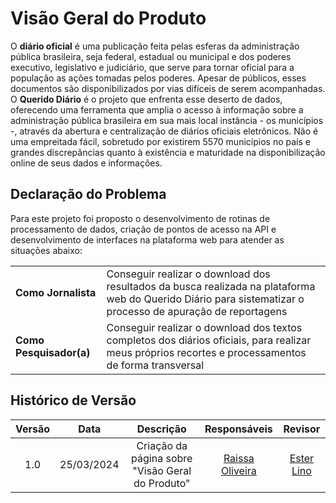 # **Visão Geral do Produto**

O **diário oficial** é uma publicação feita pelas esferas da administração pública brasileira, seja federal, estadual ou municipal e dos poderes executivo, legislativo e judiciário, que serve para tornar oficial para a população as ações tomadas pelos poderes. Apesar de públicos, esses documentos são disponibilizados por vias difíceis de serem acompanhadas. O **Querido Diário** é o projeto que enfrenta esse deserto de dados, oferecendo uma ferramenta que amplia o acesso à informação sobre a administração pública brasileira em sua mais local instância - os municípios -, através da abertura e centralização de diários oficiais eletrônicos. Não é uma empreitada fácil, sobretudo por existirem 5570 municípios no país e grandes discrepâncias quanto à existência e maturidade na disponibilização online de seus dados e informações.

## **Declaração do Problema**

Para este projeto foi proposto o desenvolvimento de rotinas de processamento de dados, criação de pontos de acesso na API e desenvolvimento de interfaces na plataforma web para atender as situações abaixo:

|                           |                                                                      | 
| ------------------------- | -------------------------------------------------------------------- |
|   **Como Jornalista**     | Conseguir realizar o download dos resultados da busca realizada na plataforma web do Querido Diário para sistematizar o processo de apuração de reportagens |
|  **Como Pesquisador(a)**  | Conseguir realizar o download dos textos completos dos diários oficiais, para realizar meus próprios recortes e processamentos de forma transversal |

## Histórico de Versão

| Versão |    Data    |                 Descrição                 |                                         Responsáveis                                         |                     Revisor                     |
| :----: | :--------: | :---------------------------------------: | :------------------------------------------------------------------------------------------: | :---------------------------------------------: |
|  1.0   | 25/03/2024 |     Criação da página sobre "Visão Geral do Produto"     |    [Raissa Oliveira](https://github.com/raissamsoliveira)            |    [Ester Lino](https://github.com/esteerlino)    |
